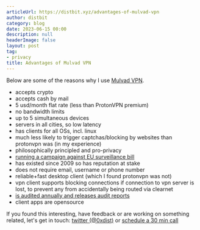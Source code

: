 ```yaml
---
articleUrl: https://distbit.xyz/advantages-of-mulvad-vpn
author: distbit
category: blog
date: 2023-06-15 00:00
description: null
headerImage: false
layout: post
tag:
- privacy
title: Advantages of Mulvad VPN
---
```





Below are some of the reasons why I use [Mulvad VPN](https://mullvad.net/).
- accepts crypto
- accepts cash by mail
- 5 usd/month flat rate (less than ProtonVPN premium)
- no bandwidth limits
- up to 5 simultaneous devices
- servers in all cities, so low latency
- has clients for all OSs, incl. linux
- much less likely to trigger captchas/blocking by websites than protonvpn was (in my experience)
- philosophically principled and pro-privacy
- [running a campaign against EU surveillance bill](https://mullvad.net/en/blog/2023/3/28/the-european-commission-does-not-understand-what-is-written-in-its-own-chat-control-bill/)
- has existed since 2009 so has reputation at stake
- does not require email, username or phone number
- reliable+fast desktop client (which I found protonvpn was not)
- vpn client supports blocking connections if connection to vpn server is lost, to prevent any from accidentally being routed via clearnet
- [is audited annually and releases audit reports](https://github.com/mullvad/mullvadvpn-app/tree/main/audits) 
- client apps are opensource



If you found this interesting, have feedback or are working on something related, let's get in touch: [twitter (@0xdist)](https://twitter.com/0xdist) or [schedule a 30 min call](https://cal.com/distbit/30min)